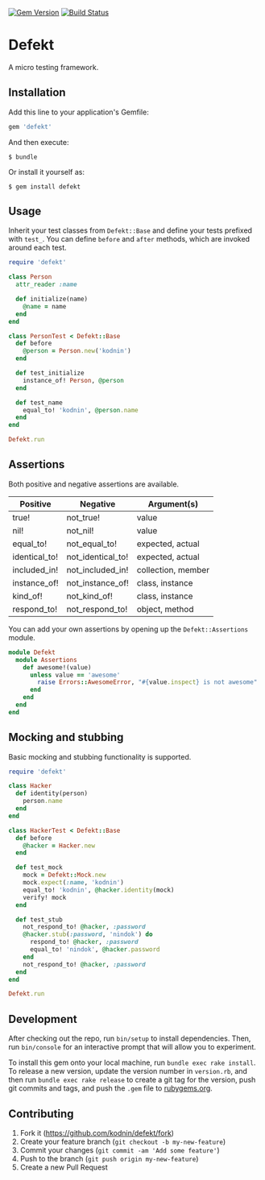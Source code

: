 [![Gem Version](https://badge.fury.io/rb/defekt.svg)](http://badge.fury.io/rb/defekt)
[![Build Status](https://travis-ci.org/kodnin/defekt.svg?branch=master)](https://travis-ci.org/kodnin/defekt)

# Defekt

A micro testing framework.

## Installation

Add this line to your application's Gemfile:

```ruby
gem 'defekt'
```

And then execute:

    $ bundle

Or install it yourself as:

    $ gem install defekt

## Usage

Inherit your test classes from `Defekt::Base` and define your tests prefixed with `test_`. You can define `before` and `after` methods, which are invoked around each test.

```ruby
require 'defekt'

class Person
  attr_reader :name

  def initialize(name)
    @name = name
  end
end

class PersonTest < Defekt::Base
  def before
    @person = Person.new('kodnin')
  end

  def test_initialize
    instance_of! Person, @person
  end

  def test_name
    equal_to! 'kodnin', @person.name
  end
end

Defekt.run
```

## Assertions

Both positive and negative assertions are available.

Positive | Negative | Argument(s)
--- | --- | ---
true! | not_true! | value
nil! | not_nil! | value
equal_to! | not_equal_to! | expected, actual
identical_to! | not_identical_to! | expected, actual
included_in! | not_included_in! | collection, member
instance_of! | not_instance_of! | class, instance
kind_of! | not_kind_of! | class, instance
respond_to! | not_respond_to! | object, method

You can add your own assertions by opening up the `Defekt::Assertions` module.

```ruby
module Defekt
  module Assertions
    def awesome!(value)
      unless value == 'awesome'
        raise Errors::AwesomeError, "#{value.inspect} is not awesome"
      end
    end
  end
end
```

## Mocking and stubbing

Basic mocking and stubbing functionality is supported.

```ruby
require 'defekt'

class Hacker
  def identity(person)
    person.name
  end
end

class HackerTest < Defekt::Base
  def before
    @hacker = Hacker.new
  end

  def test_mock
    mock = Defekt::Mock.new
    mock.expect(:name, 'kodnin')
    equal_to! 'kodnin', @hacker.identity(mock)
    verify! mock
  end

  def test_stub
    not_respond_to! @hacker, :password
    @hacker.stub(:password, 'nindok') do
      respond_to! @hacker, :password
      equal_to! 'nindok', @hacker.password
    end
    not_respond_to! @hacker, :password
  end
end

Defekt.run
```

## Development

After checking out the repo, run `bin/setup` to install dependencies. Then, run `bin/console` for an interactive prompt that will allow you to experiment.

To install this gem onto your local machine, run `bundle exec rake install`. To release a new version, update the version number in `version.rb`, and then run `bundle exec rake release` to create a git tag for the version, push git commits and tags, and push the `.gem` file to [rubygems.org](https://rubygems.org).

## Contributing

1. Fork it (https://github.com/kodnin/defekt/fork)
2. Create your feature branch (`git checkout -b my-new-feature`)
3. Commit your changes (`git commit -am 'Add some feature'`)
4. Push to the branch (`git push origin my-new-feature`)
5. Create a new Pull Request
